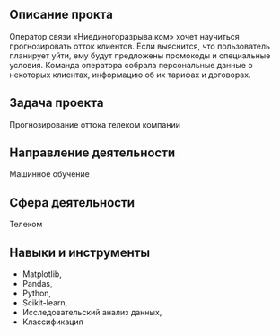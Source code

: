 ## Описание прокта
Оператор связи «Ниединогоразрыва.ком» хочет научиться прогнозировать отток клиентов. Если выяснится, что пользователь планирует уйти, ему будут предложены промокоды и специальные условия. Команда оператора собрала персональные данные о некоторых клиентах, информацию об их тарифах и договорах. 

## Задача проекта
Прогнозирование оттока телеком компании 

## Направление деятельности
Машинное обучение

## Сфера деятельности
Телеком

## Навыки и инструменты
* Matplotlib,
* Pandas,
* Python,
* Scikit-learn,
* Исследовательский анализ данных,
* Классификация

